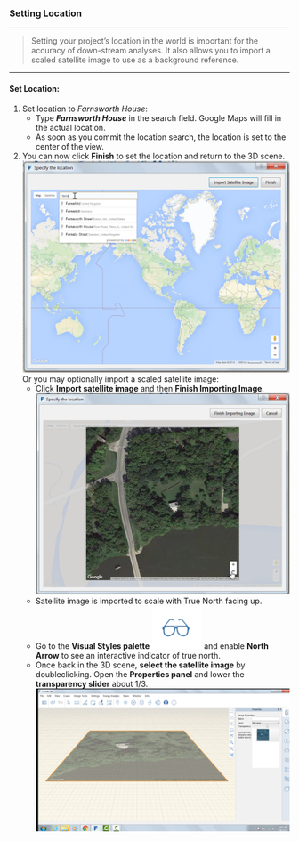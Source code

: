 ### Setting Location
---

> Setting your project’s location in the world is important for the accuracy of down-stream analyses. It also allows you to import a scaled satellite image to use as a background reference.

---

#### Set Location:

1. Set location to *Farnsworth House*:
    - Type ***Farnsworth House*** in the search field. Google Maps will fill in the actual location.
    - As soon as you commit the location search, the location is set to the center of the view.
2. You can now click **Finish** to set the location and return to the 3D scene.
![](./images/4101d5b1-cd39-4a96-b4a8-8d7009c54848.png)
Or you may optionally import a scaled satellite image:
    - Click **Import satellite image** and then **Finish Importing Image**.
![](./images/894bd8ae-cb86-4330-ae3f-fe58ac39ab73.png)
    - Satellite image is imported to scale with True North facing up.
    - Go to the **Visual Styles palette** ![](./images/aa340156-b0de-4132-8b24-98fe2533dbfe.png) and enable **North Arrow** to see an interactive indicator of true north.
    - Once back in the 3D scene, **select the satellite image** by doubleclicking. Open the **Properties panel** and lower the **transparency slider** about 1/3. ![](./images/038168bf-b019-4a1f-8fb7-308ae4fe218e1.png)